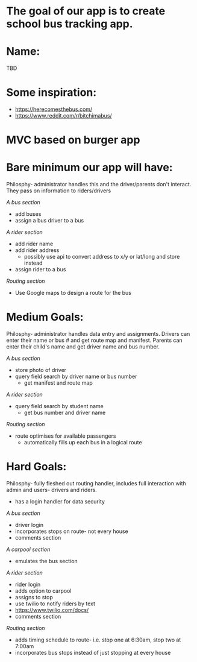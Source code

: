 # The goal of our app is to create school bus tracking app.

# Name:
TBD

# Some inspiration:
- https://herecomesthebus.com/
- https://www.reddit.com/r/bitchimabus/

# MVC based on burger app

# Bare minimum our app will have:

Philosphy- administrator handles this and the driver/parents don't interact.  They pass on information to riders/drivers

*A bus section*
- add buses
- assign a bus driver to a bus

*A rider section*
- add rider name
- add rider address
  - possibly use api to convert address to x/y or lat/long and store instead
- assign rider to a bus

*Routing section*
- Use Google maps to design a route for the bus

# Medium Goals:

Philosphy- administrator handles data entry and assignments.  Drivers can enter their name or bus # and get route map and manifest.
Parents can enter their child's name and get driver name and bus number.

*A bus section*
- store photo of driver
- query field search by driver name or bus number
  - get manifest and route map

*A rider section*
- query field search by student name
  - get bus number and driver name

*Routing section*
- route optimises for available passengers
  - automatically fills up each bus in a logical route

# Hard Goals:

Philosphy- fully fleshed out routing handler, includes full interaction with admin and users- drivers and riders.

- has a login handler for data security

*A bus section*
- driver login
- incorporates stops on route- not every house
- comments section

*A carpool section*
- emulates the bus section

*A rider section*
- rider login
- adds option to carpool
- assigns to stop
- use twilio to notify riders by text
 - https://www.twilio.com/docs/
- comments section 

*Routing section*
- adds timing schedule to route-  i.e. stop one at 6:30am, stop two at 7:00am
- incorporates bus stops instead of just stopping at every house


